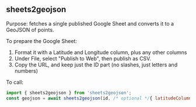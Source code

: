 ## sheets2geojson

Purpose: fetches a single published Google Sheet and converts it to a GeoJSON of points.

To prepare the Google Sheet:

1. Format it with a Latitude and Longitude column, plus any other columns
2. Under File, select "Publish to Web", then publish as CSV.
3. Copy the URL, and keep just the ID part (no slashes, just letters and numbers)

To call:

```js
import { sheets2geojson } from 'sheets2geojson';
const geojson = await sheets2geojson(id, /* optional */{ latitudeColumn: 'lat', longitudeColumn: 'lng' });
```
